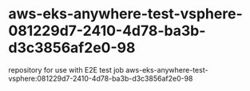 # aws-eks-anywhere-test-vsphere-081229d7-2410-4d78-ba3b-d3c3856af2e0-98
repository for use with E2E test job aws-eks-anywhere-test-vsphere:081229d7-2410-4d78-ba3b-d3c3856af2e0-98
